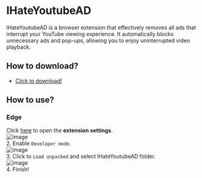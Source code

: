 # IHateYoutubeAD
IHateYoutubeAD is a browser extension that effectively removes all ads that interrupt your YouTube viewing experience. It automatically blocks unnecessary ads and pop-ups, allowing you to enjoy uninterrupted video playback.

## How to download?
- [Click to download!](https://github.com/SILENCE-SIMSOOL/IHateYoutubeAD/releases/download/1.0.0/IHateYoutubeAD-1.0.0.zip)

## How to use?
### Edge
Click [here](edge://extensions/) to open the **extension settings**.  
![image](https://github.com/user-attachments/assets/34aa51ce-c647-4494-a5cb-babc59c41e67)  
2. Enable `Developer mode`.  
![image](https://github.com/user-attachments/assets/4954e62e-f75f-475f-8ec1-2539922fd69d)  
3. Click to `Load unpacked` and select IHateYoutubeAD folder.  
![image](https://github.com/user-attachments/assets/98567357-45d6-4aa1-ad67-27ffff9a4029)  
4. Finish!  

